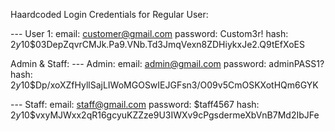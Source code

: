 Haardcoded Login Credentials for Regular User:

--- User 1:
    email: customer@gmail.com
    password: Custom3r!
    hash: $2y$10$03DepZqvrCMJk.Pa9.VNb.Td3JmqVexn8ZDHiykxJe2.Q9tEfXoES


Admin & Staff:
--- Admin:
    email: admin@gmail.com
    password: adminPASS1?
    hash: $2y$10$Dp/xoXZfHyllSajLIWoMGOSwIEJGFsn3/O09v5CmOSKXotHQm6GYK

--- Staff:
    email: staff@gmail.com
    password: $taff4567
    hash: $2y$10$vxyMJWxx2qR16gcyuKZZze9U3IWXv9cPgsdermeXbVnB7Md2IbJFe